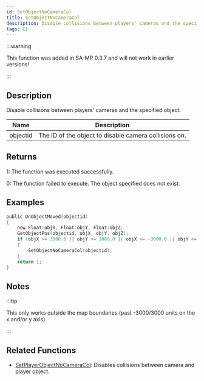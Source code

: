 ```yaml
---
id: SetObjectNoCameraCol
title: SetObjectNoCameraCol
description: Disable collisions between players' cameras and the specified object.
tags: []
---
```


:::warning

This function was added in SA-MP 0.3.7 and will not work in earlier versions!

:::

## Description

Disable collisions between players' cameras and the specified object.

| Name     | Description                                           |
| -------- | ----------------------------------------------------- |
| objectid | The ID of the object to disable camera collisions on. |

## Returns

1: The function was executed successfully.

0: The function failed to execute. The object specified does not exist.

## Examples

```c
public OnObjectMoved(objectid)
{
    new Float:objX, Float:objY, Float:objZ;
    GetObjectPos(objectid, objX, objY, objZ);
    if (objX >= 3000.0 || objY >= 3000.0 || objX <= -3000.0 || objY <= -3000.0)
    {
        SetObjectNoCameraCol(objectid);
    }
    return 1;
}
```

## Notes

:::tip

This only works outside the map boundaries (past -3000/3000 units on the x and/or y axis).

:::

## Related Functions

- [SetPlayerObjectNoCameraCol](SetPlayerObjectNoCameraCol): Disables collisions between camera and player object.

